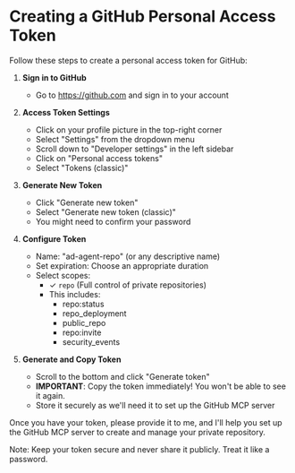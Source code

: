 # Creating a GitHub Personal Access Token

Follow these steps to create a personal access token for GitHub:

1. **Sign in to GitHub**
   - Go to https://github.com and sign in to your account

2. **Access Token Settings**
   - Click on your profile picture in the top-right corner
   - Select "Settings" from the dropdown menu
   - Scroll down to "Developer settings" in the left sidebar
   - Click on "Personal access tokens"
   - Select "Tokens (classic)"

3. **Generate New Token**
   - Click "Generate new token"
   - Select "Generate new token (classic)"
   - You might need to confirm your password

4. **Configure Token**
   - Name: "ad-agent-repo" (or any descriptive name)
   - Set expiration: Choose an appropriate duration
   - Select scopes:
     - ✓ `repo` (Full control of private repositories)
     - This includes:
       - repo:status
       - repo_deployment
       - public_repo
       - repo:invite
       - security_events

5. **Generate and Copy Token**
   - Scroll to the bottom and click "Generate token"
   - **IMPORTANT**: Copy the token immediately! You won't be able to see it again.
   - Store it securely as we'll need it to set up the GitHub MCP server

Once you have your token, please provide it to me, and I'll help you set up the GitHub MCP server to create and manage your private repository.

Note: Keep your token secure and never share it publicly. Treat it like a password.
